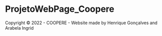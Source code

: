 # ProjetoWebPage_Coopere
Copyright © 2022 - COOPERE - Website made by Henrique Gonçalves and Arabela Ingrid
